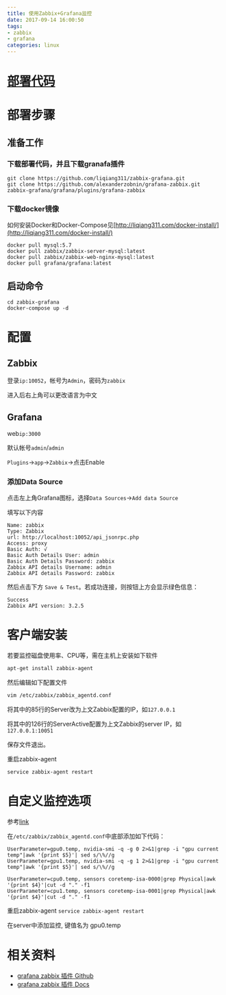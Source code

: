 ```yaml
---
title: 使用Zabbix+Grafana监控
date: 2017-09-14 16:00:50
tags: 
- zabbix
- grafana
categories: linux
---
```


# [部署代码](https://github.com/liqiang311/zabbix-grafana)

<!-- more -->

# 部署步骤

## 准备工作

### 下载部署代码，并且下载granafa插件

```
git clone https://github.com/liqiang311/zabbix-grafana.git
git clone https://github.com/alexanderzobnin/grafana-zabbix.git zabbix-grafana/grafana/plugins/grafana-zabbix
```

### 下载docker镜像

如何安装Docker和Docker-Compose见[http://liqiang311.com/docker-install/](http://liqiang311.com/docker-install/)

```
docker pull mysql:5.7
docker pull zabbix/zabbix-server-mysql:latest
docker pull zabbix/zabbix-web-nginx-mysql:latest
docker pull grafana/grafana:latest
```

## 启动命令

```
cd zabbix-grafana
docker-compose up -d
```

# 配置

## Zabbix

登录`ip:10052`，帐号为`Admin`，密码为`zabbix`

进入后右上角可以更改语言为中文

## Grafana

web`ip:3000`

默认帐号`admin`/`admin`

`Plugins`->`app`->`Zabbix`->点击Enable

### 添加Data Source

点击左上角Grafana图标，选择`Data Sources`->`Add data Source`

填写以下内容

```
Name: zabbix
Type: Zabbix
url: http://localhost:10052/api_jsonrpc.php
Access: proxy
Basic Auth: √
Basic Auth Details User: admin
Basic Auth Details Password: zabbix
Zabbix API details Username: admin
Zabbix API details Password: zabbix
```

然后点击下方 `Save & Test`。若成功连接，则按钮上方会显示绿色信息：

```
Success
Zabbix API version: 3.2.5
```

# 客户端安装

若要监控磁盘使用率、CPU等，需在主机上安装如下软件

```bash
apt-get install zabbix-agent
```

然后编辑如下配置文件

```bash
vim /etc/zabbix/zabbix_agentd.conf
```

将其中的85行的Server改为上文Zabbix配置的IP，如`127.0.0.1`

将其中的126行的ServerActive配置为上文Zabbix的server IP，如`127.0.0.1:10051`

保存文件退出。

重启zabbix-agent

```
service zabbix-agent restart
```

# 自定义监控选项

参考[link](http://www.cnblogs.com/jjzd/p/6474193.html)

在`/etc/zabbix/zabbix_agentd.conf`中底部添加如下代码：

```
UserParameter=gpu0.temp, nvidia-smi -q -g 0 2>&1|grep -i "gpu current temp"|awk '{print $5}'| sed s/\%//g
UserParameter=gpu1.temp, nvidia-smi -q -g 1 2>&1|grep -i "gpu current temp"|awk '{print $5}'| sed s/\%//g

UserParameter=cpu0.temp, sensors coretemp-isa-0000|grep Physical|awk '{print $4}'|cut -d "." -f1
UserParameter=cpu1.temp, sensors coretemp-isa-0001|grep Physical|awk '{print $4}'|cut -d "." -f1
```

重启zabbix-agent `service zabbix-agent restart`

在server中添加监控, 键值名为 gpu0.temp


# 相关资料

- [grafana zabbix 插件 Github](https://github.com/alexanderzobnin/grafana-zabbix)
- [grafana zabbix 插件 Docs](http://docs.grafana-zabbix.org/installation/)
